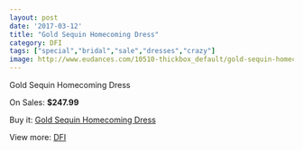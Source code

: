```yaml
---
layout: post
date: '2017-03-12'
title: "Gold Sequin Homecoming Dress"
category: DFI
tags: ["special","bridal","sale","dresses","crazy"]
image: http://www.eudances.com/10510-thickbox_default/gold-sequin-homecoming-dress.jpg
---
```

Gold Sequin Homecoming Dress

On Sales: **$247.99**
<a href="https://www.eudances.com/en/dfi/3411-gold-sequin-homecoming-dress.html"><amp-img layout="responsive" width="600" height="600" src="//www.eudances.com/10510-thickbox_default/gold-sequin-homecoming-dress.jpg" alt="Gold Sequin Homecoming Dress 0" /></a>
<a href="https://www.eudances.com/en/dfi/3411-gold-sequin-homecoming-dress.html"><amp-img layout="responsive" width="600" height="600" src="//www.eudances.com/10517-thickbox_default/gold-sequin-homecoming-dress.jpg" alt="Gold Sequin Homecoming Dress 1" /></a>
<a href="https://www.eudances.com/en/dfi/3411-gold-sequin-homecoming-dress.html"><amp-img layout="responsive" width="600" height="600" src="//www.eudances.com/10516-thickbox_default/gold-sequin-homecoming-dress.jpg" alt="Gold Sequin Homecoming Dress 2" /></a>
<a href="https://www.eudances.com/en/dfi/3411-gold-sequin-homecoming-dress.html"><amp-img layout="responsive" width="600" height="600" src="//www.eudances.com/10515-thickbox_default/gold-sequin-homecoming-dress.jpg" alt="Gold Sequin Homecoming Dress 3" /></a>
<a href="https://www.eudances.com/en/dfi/3411-gold-sequin-homecoming-dress.html"><amp-img layout="responsive" width="600" height="600" src="//www.eudances.com/10514-thickbox_default/gold-sequin-homecoming-dress.jpg" alt="Gold Sequin Homecoming Dress 4" /></a>
<a href="https://www.eudances.com/en/dfi/3411-gold-sequin-homecoming-dress.html"><amp-img layout="responsive" width="600" height="600" src="//www.eudances.com/10513-thickbox_default/gold-sequin-homecoming-dress.jpg" alt="Gold Sequin Homecoming Dress 5" /></a>
<a href="https://www.eudances.com/en/dfi/3411-gold-sequin-homecoming-dress.html"><amp-img layout="responsive" width="600" height="600" src="//www.eudances.com/10512-thickbox_default/gold-sequin-homecoming-dress.jpg" alt="Gold Sequin Homecoming Dress 6" /></a>
<a href="https://www.eudances.com/en/dfi/3411-gold-sequin-homecoming-dress.html"><amp-img layout="responsive" width="600" height="600" src="//www.eudances.com/10511-thickbox_default/gold-sequin-homecoming-dress.jpg" alt="Gold Sequin Homecoming Dress 7" /></a>

Buy it: [Gold Sequin Homecoming Dress](https://www.eudances.com/en/dfi/3411-gold-sequin-homecoming-dress.html "Gold Sequin Homecoming Dress")

View more: [DFI](https://www.eudances.com/en/61-DFI "DFI")